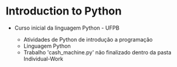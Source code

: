 # Introduction to Python 
 - Curso inicial da linguagem Python - UFPB
 
    - Atividades de Python de introdução a programação
    - Linguagem Python
    - Trabalho 'cash_machine.py' não finalizado dentro da pasta Individual-Work 

